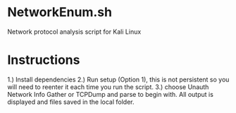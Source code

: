 # NetworkEnum.sh
Network protocol analysis script for Kali Linux
<br />
# Instructions
1.) Install dependencies 
2.) Run setup (Option 1), this is not persistent so you will need to reenter it each time you run the script. 
3.) choose Unauth Network Info Gather or  TCPDump and parse to begin with. All output is displayed and files saved in the local folder. 
